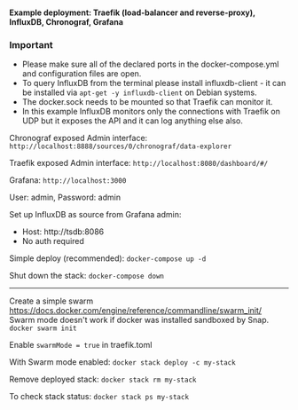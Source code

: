 #### Example deployment: Traefik (load-balancer and reverse-proxy), InfluxDB, Chronograf, Grafana
### Important
- Please make sure all of the declared ports in the docker-compose.yml and configuration files are open.
- To query InfluxDB from the terminal please install influxdb-client - it can be installed via `apt-get -y influxdb-client` on Debian systems.
- The docker.sock needs to be mounted so that Traefik can monitor it.
- In this example InfluxDB monitors only the connections with Traefik on UDP but it exposes the API and it can log anything else also.

Chronograf exposed Admin interface:
`http://localhost:8888/sources/0/chronograf/data-explorer`

Traefik exposed Admin interface:
`http://localhost:8080/dashboard/#/`

Grafana:
`http://localhost:3000`

User: admin, Password: admin

Set up InfluxDB as source from Grafana admin:
- Host: http://tsdb:8086
- No auth required

Simple deploy (recommended):
`docker-compose up -d` 

Shut down the stack:
`docker-compose down`

----------------------------

Create a simple swarm https://docs.docker.com/engine/reference/commandline/swarm_init/
Swarm mode doesn't work if docker was installed sandboxed by Snap.
`docker swarm init`

Enable `swarmMode = true` in traefik.toml

With Swarm mode enabled:
`docker stack deploy -c my-stack`

Remove deployed stack:
`docker stack rm my-stack`

To check stack status:
`docker stack ps my-stack`